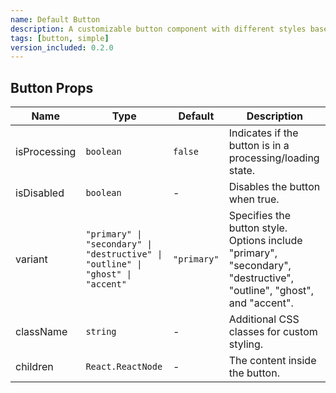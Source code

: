 ```yaml
---
name: Default Button
description: A customizable button component with different styles based on the provided variant and processing state. Includes an internal Loader component for indicating loading state.
tags: [button, simple]
version_included: 0.2.0
---
```


## Button Props

| Name         | Type                                                                            | Default     | Description                                                                                                          |
| ------------ | ------------------------------------------------------------------------------- | ----------- | -------------------------------------------------------------------------------------------------------------------- |
| isProcessing | `boolean`                                                                       | `false`     | Indicates if the button is in a processing/loading state.                                                            |
| isDisabled   | `boolean`                                                                       | -           | Disables the button when true.                                                                                       |
| variant      | `"primary" \| "secondary" \| "destructive" \| "outline" \| "ghost" \| "accent"` | `"primary"` | Specifies the button style. Options include "primary", "secondary", "destructive", "outline", "ghost", and "accent". |
| className    | `string`                                                                        | -           | Additional CSS classes for custom styling.                                                                           |
| children     | `React.ReactNode`                                                               | -           | The content inside the button.                                                                                       |
